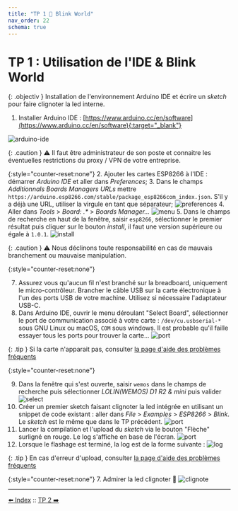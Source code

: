```yaml
---
title: "TP 1 🚀 Blink World"
nav_order: 22
schema: true
---
```


# TP 1 : Utilisation de l'IDE & Blink World

{: .objectiv }
Installation de l'environnement Arduino IDE et écrire un _sketch_ pour faire clignoter la led interne.

1. Installer Arduino IDE : [https://www.arduino.cc/en/software](https://www.arduino.cc/en/software){:target="_blank"}

![arduino-ide](resources/arduino-ide.png)

{: .caution }
⚠️ Il faut être administrateur de son poste et connaitre les éventuelles restrictions du proxy / VPN de votre entreprise.

{:style="counter-reset:none"}
2. Ajouter les cartes ESP8266 à l'IDE : démarrer _Arduino IDE_ et aller dans _Preferences_;
3. Dans le champs _Additionnals Boards Managers URLs_ mettre `https://arduino.esp8266.com/stable/package_esp8266com_index.json`. S'il y a déjà une URL, utiliser la virgule en tant que séparateur;
  ![preferences](resources/arduino-ide-preferences.jpg)
4. Aller dans _Tools_ > _Board: .*_ > _Boards Manager..._
  ![menu](resources/arduino-ide-board-menu.jpg)
5. Dans le champs de recherche en haut de la fenêtre, saisir `esp8266`, sélectionner le premier résultat puis cliquer sur le bouton _install_, il faut une version supérieure ou égale à `1.0.1`.
  ![install](resources/arduino-ide-board-install.jpg)

{: .caution }
⚠️ Nous déclinons toute responsabilité en cas de mauvais branchement ou mauvaise manipulation.

{:style="counter-reset:none"}

7. Assurez vous qu'aucun fil n'est branché sur la breadboard, uniquement le micro-contrôleur. Brancher le câble USB sur la carte électronique à l'un des ports USB de votre machine. Utilisez si nécessaire l'adaptateur USB-C.
8. Dans Arduino IDE, ouvrir le menu déroulant "Select Board", sélectionner le port de communication associé à votre carte : `/dev/cu.usbserial-*` sous GNU Linux ou macOS, `COM` sous windows. Il est probable qu'il faille essayer tous les ports pour trouver la carte...
 ![port](resources/tp2-board-port.jpg)

{: .tip }
Si la carte n'apparait pas, consulter [la page d'aide des problèmes fréquents](troubleshooting.md)

{:style="counter-reset:none"}

9. Dans la fenêtre qui s'est ouverte, saisir `wemos` dans le champs de recherche puis sélectionner _LOLIN(WEMOS) D1 R2 & mini_ puis valider
 ![select](resources/tp2-board-select.jpg)
10. Créer un premier sketch faisant clignoter la led intégrée en utilisant un snippet de code existant : aller dans _File_ > _Examples_ > _ESP8266_ > _Blink_. Le _sketch_ est le même que dans le TP précédent.
![port](resources/tp2-blink.jpg)
11. Lancer la compilation et l'upload du _sketch_ via le bouton "Flèche" surligné en rouge. Le log s'affiche en base de l'écran. ![port](resources/tp2-upload.jpg)
12. Lorsque le flashage est terminé, la log est de la forme suivante : ![log](resources/tp2-upload-fin.jpg)


{: .tip }
En cas d'erreur d'upload, consulter [la page d'aide des problèmes fréquents](troubleshooting.md#erreur-dupload)

{:style="counter-reset:none"}
7. Admirer la led clignoter 🎉 ![clignote](resources/tp2-led-interne-clignote.gif)

----
[⬅️ Index](index.md) :: [TP 2 ➡️](tp2.md)
